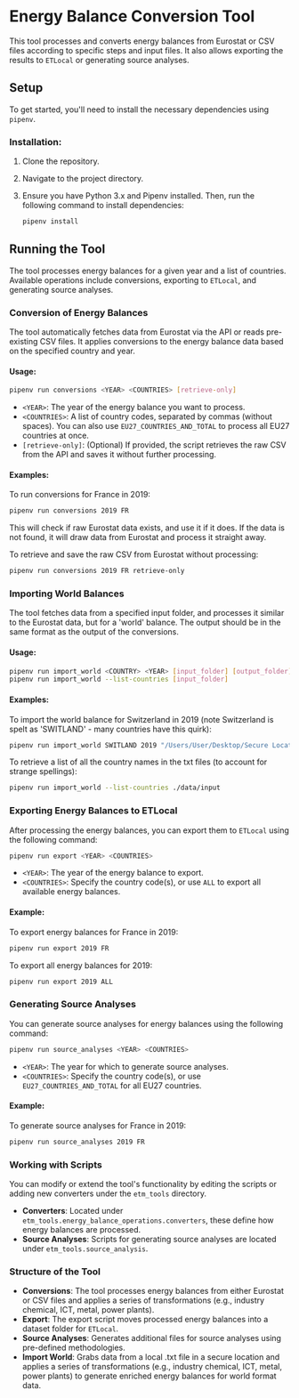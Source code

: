 # Energy Balance Conversion Tool

This tool processes and converts energy balances from Eurostat or CSV files according to specific steps and input files. It also allows exporting the results to `ETLocal` or generating source analyses.

## Setup

To get started, you'll need to install the necessary dependencies using `pipenv`.

### Installation:

1. Clone the repository.
2. Navigate to the project directory.
3. Ensure you have Python 3.x and Pipenv installed. Then, run the following command to install dependencies:

   ```bash
   pipenv install
   ```

## Running the Tool

The tool processes energy balances for a given year and a list of countries. Available operations include conversions, exporting to `ETLocal`, and generating source analyses.

### Conversion of Energy Balances

The tool automatically fetches data from Eurostat via the API or reads pre-existing CSV files. It applies conversions to the energy balance data based on the specified country and year.

#### Usage:

```bash
pipenv run conversions <YEAR> <COUNTRIES> [retrieve-only]
```

- `<YEAR>`: The year of the energy balance you want to process.
- `<COUNTRIES>`: A list of country codes, separated by commas (without spaces). You can also use `EU27_COUNTRIES_AND_TOTAL` to process all EU27 countries at once.
- `[retrieve-only]`: (Optional) If provided, the script retrieves the raw CSV from the API and saves it without further processing.

#### Examples:

To run conversions for France in 2019:
```bash
pipenv run conversions 2019 FR
```
This will check if raw Eurostat data exists, and use it if it does. If the data is not found, it will draw data from Eurostat and process it straight away.

To retrieve and save the raw CSV from Eurostat without processing:
```bash
pipenv run conversions 2019 FR retrieve-only
```

### Importing World Balances

The tool fetches data from a specified input folder, and processes it similar to the Eurostat data,
but for a 'world' balance. The output should be in the same format as the output of the conversions.

#### Usage:

```bash
pipenv run import_world <COUNTRY> <YEAR> [input_folder] [output_folder]
pipenv run import_world --list-countries [input_folder]
```

#### Examples:

To import the world balance for Switzerland in 2019 (note Switzerland is spelt as 'SWITLAND' - many countries have this quirk):
```bash
pipenv run import_world SWITLAND 2019 "/Users/User/Desktop/Secure Location" ../../data/CH_switzerland/2019/energy_balance
```

To retrieve a list of all the country names in the txt files (to account for strange spellings):
```bash
pipenv run import_world --list-countries ./data/input
```

### Exporting Energy Balances to ETLocal

After processing the energy balances, you can export them to `ETLocal` using the following command:

```bash
pipenv run export <YEAR> <COUNTRIES>
```

- `<YEAR>`: The year of the energy balance to export.
- `<COUNTRIES>`: Specify the country code(s), or use `ALL` to export all available energy balances.

#### Example:

To export energy balances for France in 2019:
```bash
pipenv run export 2019 FR
```

To export all energy balances for 2019:
```bash
pipenv run export 2019 ALL
```

### Generating Source Analyses

You can generate source analyses for energy balances using the following command:

```bash
pipenv run source_analyses <YEAR> <COUNTRIES>
```

- `<YEAR>`: The year for which to generate source analyses.
- `<COUNTRIES>`: Specify the country code(s), or use `EU27_COUNTRIES_AND_TOTAL` for all EU27 countries.

#### Example:

To generate source analyses for France in 2019:
```bash
pipenv run source_analyses 2019 FR
```

### Working with Scripts

You can modify or extend the tool's functionality by editing the scripts or adding new converters under the `etm_tools` directory.

- **Converters**: Located under `etm_tools.energy_balance_operations.converters`, these define how energy balances are processed.
- **Source Analyses**: Scripts for generating source analyses are located under `etm_tools.source_analysis`.

### Structure of the Tool

- **Conversions**: The tool processes energy balances from either Eurostat or CSV files and applies a series of transformations (e.g., industry chemical, ICT, metal, power plants).
- **Export**: The export script moves processed energy balances into a dataset folder for `ETLocal`.
- **Source Analyses**: Generates additional files for source analyses using pre-defined methodologies.
- **Import World**: Grabs data from a local .txt file in a secure location and applies a series of transformations
  (e.g., industry chemical, ICT, metal, power plants) to generate enriched energy balances for world format data.
